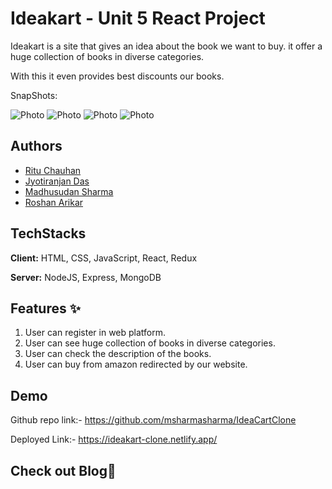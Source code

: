 # Ideakart - Unit 5 React Project

Ideakart is a site that gives an idea about the book we want to buy. it offer a huge collection of books in diverse categories.

With this it even provides best discounts our books.

SnapShots:

![Photo](https://github.com/roshanarikar/IdeaCartClone/blob/main/cloneIdeaCart/my-app/src/components/Readme%20data/snap1.png?raw=true)
![Photo](https://github.com/roshanarikar/IdeaCartClone/blob/main/cloneIdeaCart/my-app/src/components/Readme%20data/snap2.png?raw=true)
![Photo](https://github.com/roshanarikar/IdeaCartClone/blob/main/cloneIdeaCart/my-app/src/components/Readme%20data/snap3.png?raw=true)
![Photo](https://github.com/roshanarikar/IdeaCartClone/blob/main/cloneIdeaCart/my-app/src/components/Readme%20data/snap4.png?raw=true)



## Authors

- [Ritu Chauhan](https://github.com/architachauhan152)
- [Jyotiranjan Das](https://github.com/jyotiranjan98)
- [Madhusudan Sharma](https://github.com/msharmasharma)
- [Roshan Arikar ](https://github.com/roshanarikar)


## TechStacks

**Client:** HTML, CSS, JavaScript, React, Redux

**Server:** NodeJS, Express, MongoDB

## Features ✨

1. User can register in web platform.
2. User can see huge collection of books in diverse categories.
3. User can check the description of the books.
4. User can buy from amazon redirected by our website.


## Demo

Github repo link:-  https://github.com/msharmasharma/IdeaCartClone

Deployed Link:-  https://ideakart-clone.netlify.app/

## Check out Blog🎥

